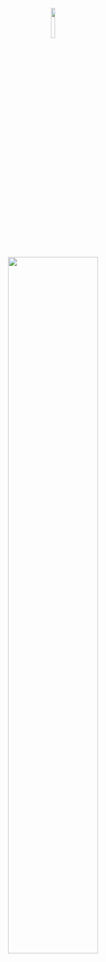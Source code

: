 <p align="center"><img width=12.5% src="https://github.com/whensbrunch/spidey-dance/blob/master/media/logo.jpg"></p>
<p align="center"><img width=60% src="https://github.com/whensbrunch/spidey-dance/blob/master/media/.jpg"></p>

